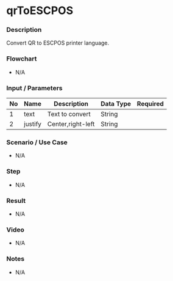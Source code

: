 # qrToESCPOS

### Description

Convert QR to ESCPOS printer language.

### Flowchart

- N/A

<!--![Flowchart](componentValue-flowchart.png?raw=true)-->

### Input / Parameters

| No | Name | Description | Data Type | Required |
| ------ | ------ | ------ |------ | ------ |
| 1 | text | Text to convert | String |  | 
| 2 | justify | Center,right-left | String |  | 

### Scenario / Use Case

- N/A

### Step

- N/A

### Result

- N/A

### Video

- N/A

### Notes

- N/A